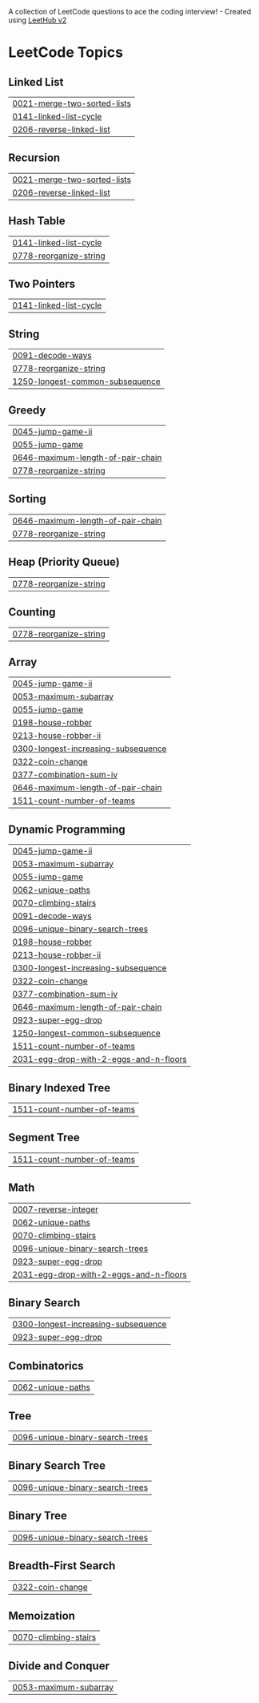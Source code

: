 A collection of LeetCode questions to ace the coding interview! - Created using [LeetHub v2](https://github.com/arunbhardwaj/LeetHub-2.0)
<!---LeetCode Topics Start-->
# LeetCode Topics
## Linked List
|  |
| ------- |
| [0021-merge-two-sorted-lists](https://github.com/Sudeep-Gupta04/LeetCode-DSA-Problems/tree/master/0021-merge-two-sorted-lists) |
| [0141-linked-list-cycle](https://github.com/Sudeep-Gupta04/LeetCode-DSA-Problems/tree/master/0141-linked-list-cycle) |
| [0206-reverse-linked-list](https://github.com/Sudeep-Gupta04/LeetCode-DSA-Problems/tree/master/0206-reverse-linked-list) |
## Recursion
|  |
| ------- |
| [0021-merge-two-sorted-lists](https://github.com/Sudeep-Gupta04/LeetCode-DSA-Problems/tree/master/0021-merge-two-sorted-lists) |
| [0206-reverse-linked-list](https://github.com/Sudeep-Gupta04/LeetCode-DSA-Problems/tree/master/0206-reverse-linked-list) |
## Hash Table
|  |
| ------- |
| [0141-linked-list-cycle](https://github.com/Sudeep-Gupta04/LeetCode-DSA-Problems/tree/master/0141-linked-list-cycle) |
| [0778-reorganize-string](https://github.com/Sudeep-Gupta04/LeetCode-DSA-Problems/tree/master/0778-reorganize-string) |
## Two Pointers
|  |
| ------- |
| [0141-linked-list-cycle](https://github.com/Sudeep-Gupta04/LeetCode-DSA-Problems/tree/master/0141-linked-list-cycle) |
## String
|  |
| ------- |
| [0091-decode-ways](https://github.com/Sudeep-Gupta04/LeetCode-DSA-Problems/tree/master/0091-decode-ways) |
| [0778-reorganize-string](https://github.com/Sudeep-Gupta04/LeetCode-DSA-Problems/tree/master/0778-reorganize-string) |
| [1250-longest-common-subsequence](https://github.com/Sudeep-Gupta04/LeetCode-DSA-Problems/tree/master/1250-longest-common-subsequence) |
## Greedy
|  |
| ------- |
| [0045-jump-game-ii](https://github.com/Sudeep-Gupta04/LeetCode-DSA-Problems/tree/master/0045-jump-game-ii) |
| [0055-jump-game](https://github.com/Sudeep-Gupta04/LeetCode-DSA-Problems/tree/master/0055-jump-game) |
| [0646-maximum-length-of-pair-chain](https://github.com/Sudeep-Gupta04/LeetCode-DSA-Problems/tree/master/0646-maximum-length-of-pair-chain) |
| [0778-reorganize-string](https://github.com/Sudeep-Gupta04/LeetCode-DSA-Problems/tree/master/0778-reorganize-string) |
## Sorting
|  |
| ------- |
| [0646-maximum-length-of-pair-chain](https://github.com/Sudeep-Gupta04/LeetCode-DSA-Problems/tree/master/0646-maximum-length-of-pair-chain) |
| [0778-reorganize-string](https://github.com/Sudeep-Gupta04/LeetCode-DSA-Problems/tree/master/0778-reorganize-string) |
## Heap (Priority Queue)
|  |
| ------- |
| [0778-reorganize-string](https://github.com/Sudeep-Gupta04/LeetCode-DSA-Problems/tree/master/0778-reorganize-string) |
## Counting
|  |
| ------- |
| [0778-reorganize-string](https://github.com/Sudeep-Gupta04/LeetCode-DSA-Problems/tree/master/0778-reorganize-string) |
## Array
|  |
| ------- |
| [0045-jump-game-ii](https://github.com/Sudeep-Gupta04/LeetCode-DSA-Problems/tree/master/0045-jump-game-ii) |
| [0053-maximum-subarray](https://github.com/Sudeep-Gupta04/LeetCode-DSA-Problems/tree/master/0053-maximum-subarray) |
| [0055-jump-game](https://github.com/Sudeep-Gupta04/LeetCode-DSA-Problems/tree/master/0055-jump-game) |
| [0198-house-robber](https://github.com/Sudeep-Gupta04/LeetCode-DSA-Problems/tree/master/0198-house-robber) |
| [0213-house-robber-ii](https://github.com/Sudeep-Gupta04/LeetCode-DSA-Problems/tree/master/0213-house-robber-ii) |
| [0300-longest-increasing-subsequence](https://github.com/Sudeep-Gupta04/LeetCode-DSA-Problems/tree/master/0300-longest-increasing-subsequence) |
| [0322-coin-change](https://github.com/Sudeep-Gupta04/LeetCode-DSA-Problems/tree/master/0322-coin-change) |
| [0377-combination-sum-iv](https://github.com/Sudeep-Gupta04/LeetCode-DSA-Problems/tree/master/0377-combination-sum-iv) |
| [0646-maximum-length-of-pair-chain](https://github.com/Sudeep-Gupta04/LeetCode-DSA-Problems/tree/master/0646-maximum-length-of-pair-chain) |
| [1511-count-number-of-teams](https://github.com/Sudeep-Gupta04/LeetCode-DSA-Problems/tree/master/1511-count-number-of-teams) |
## Dynamic Programming
|  |
| ------- |
| [0045-jump-game-ii](https://github.com/Sudeep-Gupta04/LeetCode-DSA-Problems/tree/master/0045-jump-game-ii) |
| [0053-maximum-subarray](https://github.com/Sudeep-Gupta04/LeetCode-DSA-Problems/tree/master/0053-maximum-subarray) |
| [0055-jump-game](https://github.com/Sudeep-Gupta04/LeetCode-DSA-Problems/tree/master/0055-jump-game) |
| [0062-unique-paths](https://github.com/Sudeep-Gupta04/LeetCode-DSA-Problems/tree/master/0062-unique-paths) |
| [0070-climbing-stairs](https://github.com/Sudeep-Gupta04/LeetCode-DSA-Problems/tree/master/0070-climbing-stairs) |
| [0091-decode-ways](https://github.com/Sudeep-Gupta04/LeetCode-DSA-Problems/tree/master/0091-decode-ways) |
| [0096-unique-binary-search-trees](https://github.com/Sudeep-Gupta04/LeetCode-DSA-Problems/tree/master/0096-unique-binary-search-trees) |
| [0198-house-robber](https://github.com/Sudeep-Gupta04/LeetCode-DSA-Problems/tree/master/0198-house-robber) |
| [0213-house-robber-ii](https://github.com/Sudeep-Gupta04/LeetCode-DSA-Problems/tree/master/0213-house-robber-ii) |
| [0300-longest-increasing-subsequence](https://github.com/Sudeep-Gupta04/LeetCode-DSA-Problems/tree/master/0300-longest-increasing-subsequence) |
| [0322-coin-change](https://github.com/Sudeep-Gupta04/LeetCode-DSA-Problems/tree/master/0322-coin-change) |
| [0377-combination-sum-iv](https://github.com/Sudeep-Gupta04/LeetCode-DSA-Problems/tree/master/0377-combination-sum-iv) |
| [0646-maximum-length-of-pair-chain](https://github.com/Sudeep-Gupta04/LeetCode-DSA-Problems/tree/master/0646-maximum-length-of-pair-chain) |
| [0923-super-egg-drop](https://github.com/Sudeep-Gupta04/LeetCode-DSA-Problems/tree/master/0923-super-egg-drop) |
| [1250-longest-common-subsequence](https://github.com/Sudeep-Gupta04/LeetCode-DSA-Problems/tree/master/1250-longest-common-subsequence) |
| [1511-count-number-of-teams](https://github.com/Sudeep-Gupta04/LeetCode-DSA-Problems/tree/master/1511-count-number-of-teams) |
| [2031-egg-drop-with-2-eggs-and-n-floors](https://github.com/Sudeep-Gupta04/LeetCode-DSA-Problems/tree/master/2031-egg-drop-with-2-eggs-and-n-floors) |
## Binary Indexed Tree
|  |
| ------- |
| [1511-count-number-of-teams](https://github.com/Sudeep-Gupta04/LeetCode-DSA-Problems/tree/master/1511-count-number-of-teams) |
## Segment Tree
|  |
| ------- |
| [1511-count-number-of-teams](https://github.com/Sudeep-Gupta04/LeetCode-DSA-Problems/tree/master/1511-count-number-of-teams) |
## Math
|  |
| ------- |
| [0007-reverse-integer](https://github.com/Sudeep-Gupta04/LeetCode-DSA-Problems/tree/master/0007-reverse-integer) |
| [0062-unique-paths](https://github.com/Sudeep-Gupta04/LeetCode-DSA-Problems/tree/master/0062-unique-paths) |
| [0070-climbing-stairs](https://github.com/Sudeep-Gupta04/LeetCode-DSA-Problems/tree/master/0070-climbing-stairs) |
| [0096-unique-binary-search-trees](https://github.com/Sudeep-Gupta04/LeetCode-DSA-Problems/tree/master/0096-unique-binary-search-trees) |
| [0923-super-egg-drop](https://github.com/Sudeep-Gupta04/LeetCode-DSA-Problems/tree/master/0923-super-egg-drop) |
| [2031-egg-drop-with-2-eggs-and-n-floors](https://github.com/Sudeep-Gupta04/LeetCode-DSA-Problems/tree/master/2031-egg-drop-with-2-eggs-and-n-floors) |
## Binary Search
|  |
| ------- |
| [0300-longest-increasing-subsequence](https://github.com/Sudeep-Gupta04/LeetCode-DSA-Problems/tree/master/0300-longest-increasing-subsequence) |
| [0923-super-egg-drop](https://github.com/Sudeep-Gupta04/LeetCode-DSA-Problems/tree/master/0923-super-egg-drop) |
## Combinatorics
|  |
| ------- |
| [0062-unique-paths](https://github.com/Sudeep-Gupta04/LeetCode-DSA-Problems/tree/master/0062-unique-paths) |
## Tree
|  |
| ------- |
| [0096-unique-binary-search-trees](https://github.com/Sudeep-Gupta04/LeetCode-DSA-Problems/tree/master/0096-unique-binary-search-trees) |
## Binary Search Tree
|  |
| ------- |
| [0096-unique-binary-search-trees](https://github.com/Sudeep-Gupta04/LeetCode-DSA-Problems/tree/master/0096-unique-binary-search-trees) |
## Binary Tree
|  |
| ------- |
| [0096-unique-binary-search-trees](https://github.com/Sudeep-Gupta04/LeetCode-DSA-Problems/tree/master/0096-unique-binary-search-trees) |
## Breadth-First Search
|  |
| ------- |
| [0322-coin-change](https://github.com/Sudeep-Gupta04/LeetCode-DSA-Problems/tree/master/0322-coin-change) |
## Memoization
|  |
| ------- |
| [0070-climbing-stairs](https://github.com/Sudeep-Gupta04/LeetCode-DSA-Problems/tree/master/0070-climbing-stairs) |
## Divide and Conquer
|  |
| ------- |
| [0053-maximum-subarray](https://github.com/Sudeep-Gupta04/LeetCode-DSA-Problems/tree/master/0053-maximum-subarray) |
<!---LeetCode Topics End-->